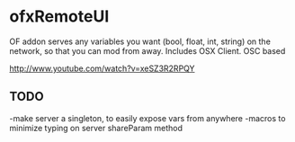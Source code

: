ofxRemoteUI
===========

OF addon serves any variables you want (bool, float, int, string) on the network, so that you can mod from away. Includes OSX Client. OSC based

http://www.youtube.com/watch?v=xeSZ3R2RPQY

TODO
----
-make server a singleton, to easily expose vars from anywhere
-macros to minimize typing on server shareParam method